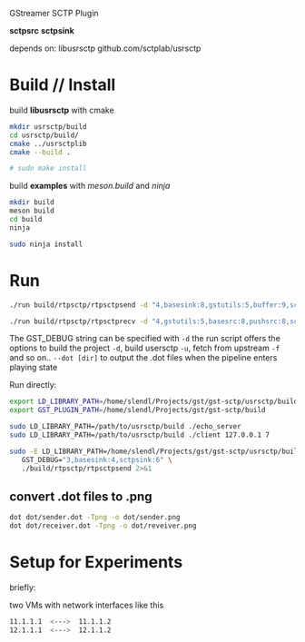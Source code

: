 GStreamer SCTP Plugin

**sctpsrc**
**sctpsink**

depends on: libusrsctp github.com/sctplab/usrsctp

# Build // Install

build **libusrsctp** with cmake

```bash
mkdir usrsctp/build
cd usrsctp/build/
cmake ../usrsctplib
cmake --build .

# sudo make install
```

build **examples** with *meson.build* and *ninja*

```bash
mkdir build
meson build
cd build
ninja

sudo ninja install
```

# Run

```bash
./run build/rtpsctp/rtpsctpsend -d "4,basesink:8,gstutils:5,buffer:9,sctpsink:8,videotestsrc:4,textoverlay:8"

./run build/rtpsctp/rtpsctprecv -d "4,gstutils:5,basesrc:8,pushsrc:8,sctpsrc:8,rtpbasedepayload:5,rtpbuffer:9,buffer:9" 
```

The GST_DEBUG string can be specified with `-d`
the run script offers the options to build the project `-d`, build usersctp `-u`, fetch from
upstream `-f` and so on..
`--dot [dir]` to output the .dot files when the pipeline enters playing state


Run directly:

```bash
export LD_LIBRARY_PATH=/home/slendl/Projects/gst/gst-sctp/usrsctp/build:${LD_LIBRARY_PATH}
export GST_PLUGIN_PATH=/home/slendl/Projects/gst/gst-sctp/build

sudo LD_LIBRARY_PATH=/path/to/usrsctp/build ./echo_server
sudo LD_LIBRARY_PATH=/path/to/usrsctp/build ./client 127.0.0.1 7

sudo -E LD_LIBRARY_PATH=/home/slendl/Projects/gst/gst-sctp/usrsctp/build \
   GST_DEBUG="3,basesink:4,sctpsink:6" \
   ./build/rtpsctp/rtpsctpsend 2>&1
```

## convert .dot files to .png

``` bash
dot dot/sender.dot -Tpng -o dot/sender.png
dot dot/receiver.dot -Tpng -o dot/reveiver.png
```

# Setup for Experiments

briefly:

two VMs with network interfaces like this

```sh
11.1.1.1  <--->  11.1.1.2
12.1.1.1  <--->  12.1.1.2
```

